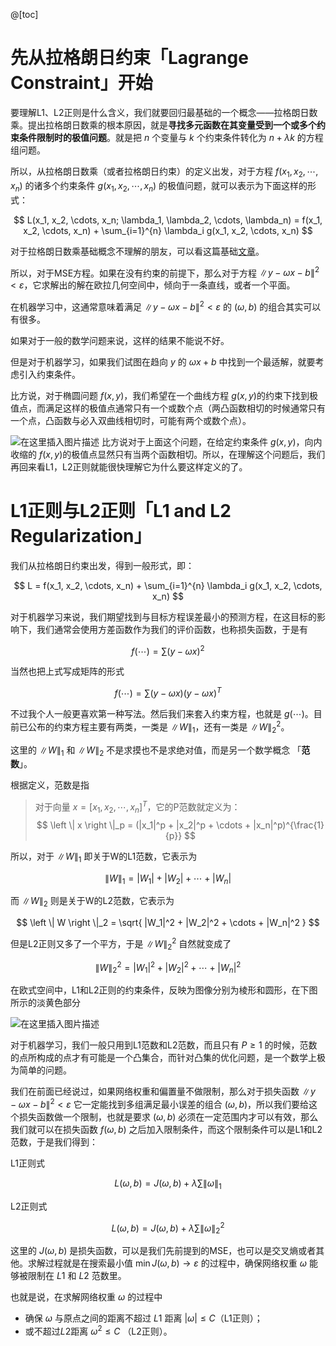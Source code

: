 @[toc]

# 先从拉格朗日约束「Lagrange Constraint」开始

要理解L1、L2正则是什么含义，我们就要回归最基础的一个概念——拉格朗日数乘。提出拉格朗日数乘的根本原因，就是**寻找多元函数在其变量受到一个或多个约束条件限制时的极值问题**。就是把 $n$ 个变量与 $k$ 个约束条件转化为 $n + \lambda k$ 的方程组问题。

所以，从拉格朗日数乘（或者拉格朗日约束）的定义出发，对于方程 $f(x_1, x_2, \cdots, x_n)$ 的诸多个约束条件 $g(x_1, x_2, \cdots, x_n)$ 的极值问题，就可以表示为下面这样的形式：

$$
L(x_1, x_2, \cdots, x_n; \lambda_1, \lambda_2, \cdots, \lambda_n) = f(x_1, x_2, \cdots, x_n) + \sum_{i=1}^{n} \lambda_i g(x_1, x_2, \cdots, x_n)
$$ 

对于拉格朗日数乘基础概念不理解的朋友，可以看这篇基础[文章](https://seagochen.blog.csdn.net/article/details/121614426)。

所以，对于MSE方程。如果在没有约束的前提下，那么对于方程 $\left \| y - \omega x - b\right \|^2 < \varepsilon$，它求解出的解在欧拉几何空间中，倾向于一条直线，或者一个平面。

在机器学习中，这通常意味着满足  $\left \| y - \omega x  - b \right  \|^2 < \varepsilon$ 的 $(\omega, b)$ 的组合其实可以有很多。

如果对于一般的数学问题来说，这样的结果不能说不好。

但是对于机器学习，如果我们试图在趋向 $y$ 的 $\omega x + b$ 中找到一个最适解，就要考虑引入约束条件。

比方说，对于椭圆问题 $f(x, y)$，我们希望在一个曲线方程 $g(x, y)$的约束下找到极值点，而满足这样的极值点通常只有一个或数个点（两凸函数相切的时候通常只有一个点，凸函数与必入双曲线相切时，可能有两个或数个点）。

![在这里插入图片描述](https://img-blog.csdnimg.cn/1bd383ba80b94f61b81d373da4a26941.png?x-oss-process=image/watermark,type_d3F5LXplbmhlaQ,shadow_50,text_Q1NETiBAQWtpIFVud3ppaQ==,size_20,color_FFFFFF,t_70,g_se,x_16#pic_center)
比方说对于上面这个问题，在给定约束条件 $g(x, y)$，向内收缩的 $f(x, y)$的极值点显然只有当两个函数相切。所以，在理解这个问题后，我们再回来看L1，L2正则就能很快理解它为什么要这样定义的了。


# L1正则与L2正则「L1 and L2 Regularization」

我们从拉格朗日约束出发，得到一般形式，即：

$$
L = f(x_1, x_2, \cdots, x_n) + \sum_{i=1}^{n} \lambda_i g(x_1, x_2, \cdots, x_n)
$$ 

对于机器学习来说，我们期望找到与目标方程误差最小的预测方程，在这目标的影响下，我们通常会使用方差函数作为我们的评价函数，也称损失函数，于是有

$$
f(\cdots) =  \sum (y - \omega x)^2
$$

当然也把上式写成矩阵的形式

$$
f(\cdots) =  \sum (y - \omega x) (y - \omega x) ^{T}
$$

不过我个人一般更喜欢第一种写法。然后我们来套入约束方程，也就是 $g(\cdots)$。目前已公布的约束方程主要有两类，一类是 $\left \| W \right \|_1$，还有一类是 $\left \| W \right \|_2^2$。

这里的 $\left \| W \right \|_1$ 和 $\left \| W \right \|_2$ 不是求摸也不是求绝对值，而是另一个数学概念 「**范数**」。

根据定义，范数是指

>对于向量 $x = [x_1, x_2, \cdots, x_n]^T$，它的P范数就定义为：
> $$
> \left \| x \right \|_p = (|x_1|^p + |x_2|^p + \cdots + |x_n|^p)^{\frac{1}{p}}
> $$

所以，对于 $\left \| W \right \|_1$ 即关于W的L1范数，它表示为

$$
\left \| W \right \|_1 = |W_1| + |W_2| + \cdots + |W_n|
$$

而 $\left \| W \right \|_2$ 则是关于W的L2范数，它表示为

$$
\left \| W \right \|_2 = \sqrt{ |W_1|^2 + |W_2|^2 + \cdots + |W_n|^2 }
$$

但是L2正则又多了一个平方，于是  $\left \| W \right \|_2^2$ 自然就变成了

$$
\left \| W \right \|_2^2 = |W_1|^2 + |W_2|^2 + \cdots + |W_n|^2 
$$

在欧式空间中，L1和L2正则的约束条件，反映为图像分别为棱形和圆形，在下图所示的淡黄色部分

![在这里插入图片描述](https://img-blog.csdnimg.cn/046b6b46bdd247f99b85955ccc8528b4.png?x-oss-process=image/watermark,type_d3F5LXplbmhlaQ,shadow_50,text_Q1NETiBAQWtpIFVud3ppaQ==,size_20,color_FFFFFF,t_70,g_se,x_16#pic_center)


对于机器学习，我们一般只用到L1范数和L2范数，而且只有 $P \ge 1$ 的时候，范数的点所构成的点才有可能是一个凸集合，而针对凸集的优化问题，是一个数学上极为简单的问题。

我们在前面已经说过，如果网络权重和偏置量不做限制，那么对于损失函数 $\left \| y - \omega x  - b \right  \|^2 < \varepsilon$ 它一定能找到多组满足最小误差的组合 $(\omega, b)$，所以我们要给这个损失函数做一个限制，也就是要求 $(\omega, b)$ 必须在一定范围内才可以有效，那么我们就可以在损失函数 $f(\omega, b)$ 之后加入限制条件，而这个限制条件可以是L1和L2范数，于是我们得到：

L1正则式

$$
L(\omega, b) = J(\omega, b) + \lambda \sum \left \| \omega \right \|_1
$$


L2正则式

$$
L(\omega, b) = J(\omega, b) + \lambda \sum \left \| \omega \right \|_2^2
$$

这里的 $J(\omega, b)$ 是损失函数，可以是我们先前提到的MSE，也可以是交叉熵或者其他。求解过程就是在搜索最小值 $\min J(\omega, b) \to \varepsilon$ 的过程中，确保网络权重 $\omega$ 能够被限制在 $L1$ 和 $L2$ 范数里。

也就是说，在求解网络权重 $\omega$ 的过程中
* 确保 $\omega$ 与原点之间的距离不超过 $L1$ 距离 $| \omega | \leq C$（L1正则）；
* 或不超过$L2$距离 $\omega^2 \leq C$ （L2正则）。
